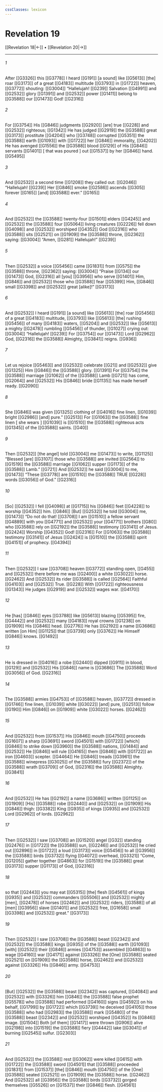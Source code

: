```yaml
---
cssClasses: lexicon
---
```


# Revelation 19

[[Revelation 18|←]] • [[Revelation 20|→]]

---

###### 1
After [[G3326]] this [[G3778]] I heard [[G191]] [a sound] like [[G5613]] [the] roar [[G3173]] of a great [[G4183]] multitude [[G3793]] in [[G1722]] heaven, [[G3772]] shouting: [[G3004]] “Hallelujah! [[G239]] Salvation [[G4991]] and [[G2532]] glory [[G1391]] and [[G2532]] power [[G1411]] belong to [[G3588]] our [[G1473]] God! [[G2316]]

###### 2
For [[G3754]] His [[G846]] judgments [[G2920]] [are] true [[G228]] and [[G2532]] righteous; [[G1342]] He has judged [[G2919]] the [[G3588]] great [[G3173]] prostitute [[G4204]] who [[G3748]] corrupted [[G5351]] the [[G3588]] earth [[G1093]] with [[G1722]] her [[G846]] immorality, [[G4202]] He has avenged [[G1556]] the [[G3588]] blood [[G129]] of His [[G846]] servants [[G1401]] [ that was poured ] out [[G1537]] by her [[G846]] hand. [[G5495]]

###### 3
And [[G2532]] a second time [[G1208]] they called out: [[G2046]] “Hallelujah! [[G239]] Her [[G846]] smoke [[G2586]] ascends [[G305]] forever [[G165]] [and] [[G3588]] ever.” [[G165]]

###### 4
And [[G2532]] the [[G3588]] twenty-four [[G1501]] elders [[G4245]] and [[G2532]] the [[G3588]] four [[G5064]] living creatures [[G2226]] fell down [[G4098]] and [[G2532]] worshiped [[G4352]] God [[G2316]] who [[G3588]] sits [[G2521]] on [[G1909]] the [[G3588]] throne, [[G2362]] saying: [[G3004]] “Amen, [[G281]] Hallelujah!” [[G239]]

###### 5
Then [[G2532]] a voice [[G5456]] came [[G1831]] from [[G575]] the [[G3588]] throne, [[G2362]] saying: [[G3004]] “Praise [[G134]] our [[G1473]] God, [[G2316]] all [you] [[G3956]] who serve [[G1401]] Him, [[G846]] and [[G2532]] those who [[G3588]] fear [[G5399]] Him, [[G846]] small [[G3398]] and [[G2532]] great [alike]!” [[G3173]]

###### 6
And [[G2532]] I heard [[G191]] [a sound] like [[G5613]] [the] roar [[G5456]] of a great [[G4183]] multitude, [[G3793]] like [[G5613]] [the] rushing [[G5456]] of many [[G4183]] waters, [[G5204]] and [[G2532]] like [[G5613]] a mighty [[G2478]] rumbling [[G5456]] of thunder, [[G1027]] crying out: [[G3004]] “Hallelujah! [[G239]] For [[G3754]] our [[G1473]] Lord [[G2962]] God, [[G2316]] the [[G3588]] Almighty, [[G3841]] reigns. [[G936]]

###### 7
Let us rejoice [[G5463]] and [[G2532]] celebrate [[G21]] and [[G2532]] give [[G1325]] Him [[G846]] the [[G3588]] glory. [[G1391]] For [[G3754]] the [[G3588]] marriage [[G1062]] of the [[G3588]] Lamb [[G721]] has come, [[G2064]] and [[G2532]] His [[G846]] bride [[G1135]] has made herself ready. [[G2090]]

###### 8
She [[G846]] was given [[G1325]] clothing of [[G4016]] fine linen, [[G1039]] bright [[G2986]] [and] pure.” [[G2513]] For [[G1063]] the [[G3588]] fine linen [ she wears ] [[G1039]] is [[G1510]] the [[G3588]] righteous acts [[G1345]] of the [[G3588]] saints. [[G40]]

###### 9
Then [[G2532]] [the angel] told [[G3004]] me [[G1473]] to write, [[G1125]] “Blessed [are] [[G3107]] those who [[G3588]] are invited [[G2564]] to [[G1519]] the [[G3588]] marriage [[G1062]] supper [[G1173]] of the [[G3588]] Lamb.” [[G721]] And [[G2532]] he said [[G3004]] to me, [[G1473]] “These [[G3778]] are [[G1510]] the [[G3588]] TRUE [[G228]] words [[G3056]] of God.” [[G2316]]

###### 10
[So] [[G2532]] I fell [[G4098]] at [[G1715]] his [[G846]] feet [[G4228]] to worship [[G4352]] him. [[G846]] [But] [[G2532]] he told [[G3004]] me, [[G1473]] “Do not do that! [[G3708]] I am [[G1510]] a fellow servant [[G4889]] with you [[G4771]] and [[G2532]] your [[G4771]] brothers [[G80]] who [[G3588]] rely on [[G2192]] the [[G3588]] testimony [[G3141]] of Jesus. [[G2424]] Worship [[G4352]] God! [[G2316]] For [[G1063]] the [[G3588]] testimony [[G3141]] of Jesus [[G2424]] is [[G1510]] the [[G3588]] spirit [[G4151]] of prophecy. [[G4394]]

###### 11
Then [[G2532]] I saw [[G3708]] heaven [[G3772]] standing open, [[G455]] and [[G2532]] there before me was [[G2400]] a white [[G3022]] horse. [[G2462]] And [[G2532]] its rider [[G3588]] is called [[G2564]] Faithful [[G4103]] and [[G2532]] True. [[G228]] With [[G1722]] righteousness [[G1343]] He judges [[G2919]] and [[G2532]] wages war. [[G4170]]

###### 12
He [has] [[G846]] eyes [[G3788]] like [[G5613]] blazing [[G5395]] fire, [[G4442]] and [[G2532]] many [[G4183]] royal crowns [[G1238]] on [[G1909]] His [[G846]] head. [[G2776]] He has [[G2192]] a name [[G3686]] written [on Him] [[G1125]] that [[G3739]] only [[G3762]] He Himself [[G846]] knows. [[G1492]]

###### 13
He is dressed in [[G4016]] a robe [[G2440]] dipped [[G911]] in blood, [[G129]] and [[G2532]] His [[G846]] name is [[G3686]] The [[G3588]] Word [[G3056]] of God. [[G2316]]

###### 14
The [[G3588]] armies [[G4753]] of [[G3588]] heaven, [[G3772]] dressed in [[G1746]] fine linen, [[G1039]] white [[G3022]] [and] pure, [[G2513]] follow [[G190]] Him [[G846]] on [[G1909]] white [[G3022]] horses. [[G2462]]

###### 15
And [[G2532]] from [[G1537]] His [[G846]] mouth [[G4750]] proceeds [[G1607]] a sharp [[G3691]] sword [[G4501]] with [[G1722]] [which] [[G846]] to strike down [[G3960]] the [[G3588]] nations, [[G1484]] and [[G2532]] He [[G846]] will rule [[G4165]] them [[G846]] with [[G1722]] an iron [[G4603]] scepter. [[G4464]] He [[G846]] treads [[G3961]] the [[G3588]] winepress [[G3025]] of the [[G3588]] fury [[G2372]] of the [[G3588]] wrath [[G3709]] of God, [[G2316]] the [[G3588]] Almighty. [[G3841]]

###### 16
And [[G2532]] He has [[G2192]] a name [[G3686]] written [[G1125]] on [[G1909]] [His] [[G3588]] robe [[G2440]] and [[G2532]] on [[G1909]] His [[G846]] thigh: [[G3382]] King [[G935]] of kings [[G935]] and [[G2532]] Lord [[G2962]] of lords. [[G2962]]

###### 17
Then [[G2532]] I saw [[G3708]] an [[G1520]] angel [[G32]] standing [[G2476]] in [[G1722]] the [[G3588]] sun, [[G2246]] and [[G2532]] he cried out [[G2896]] in [[G1722]] a loud [[G3173]] voice [[G5456]] to all [[G3956]] the [[G3588]] birds [[G3732]] flying [[G4072]] overhead, [[G3321]] “Come, [[G1205]] gather together [[G4863]] for [[G1519]] the [[G3588]] great [[G3173]] supper [[G1173]] of God, [[G2316]]

###### 18
so that [[G2443]] you may eat [[G5315]] [the] flesh [[G4561]] of kings [[G935]] and [[G2532]] commanders [[G5506]] and [[G2532]] mighty [men], [[G2478]] of horses [[G2462]] and [[G2532]] riders, [[G3588]] of all [men] [[G3956]] slave [[G1401]] and [[G2532]] free, [[G1658]] small [[G3398]] and [[G2532]] great.” [[G3173]]

###### 19
Then [[G2532]] I saw [[G3708]] the [[G3588]] beast [[G2342]] and [[G2532]] the [[G3588]] kings [[G935]] of the [[G3588]] earth [[G1093]] [with] [[G2532]] their [[G846]] armies [[G4753]] assembled [[G4863]] to wage [[G4160]] war [[G4171]] against [[G3326]] the [One] [[G3588]] seated [[G2521]] on [[G1909]] the [[G3588]] horse, [[G2462]] and [[G2532]] against [[G3326]] His [[G846]] army. [[G4753]]

###### 20
[But] [[G2532]] the [[G3588]] beast [[G2342]] was captured, [[G4084]] and [[G2532]] with [[G3326]] him [[G846]] the [[G3588]] false prophet [[G5578]] who [[G3588]] had performed [[G4160]] signs [[G4592]] on his behalf, [[G1799]] by [[G1722]] which [[G3739]] he deceived [[G4105]] those [[G3588]] who had [[G2983]] the [[G3588]] mark [[G5480]] of the [[G3588]] beast [[G2342]] and [[G2532]] worshiped [[G4352]] its [[G846]] image. [[G1504]] Both [of them] [[G1417]] were thrown [[G906]] alive [[G2198]] into [[G1519]] the [[G3588]] fiery [[G4442]] lake [[G3041]] of burning [[G2545]] sulfur. [[G2303]]

###### 21
And [[G2532]] the [[G3588]] rest [[G3062]] were killed [[G615]] with [[G1722]] the [[G3588]] sword [[G4501]] that [[G3588]] proceeded [[G1831]] from [[G1537]] [the] [[G846]] mouth [[G4750]] of the [One] [[G3588]] seated [[G2521]] on [[G1909]] the [[G3588]] horse. [[G2462]] And [[G2532]] all [[G3956]] the [[G3588]] birds [[G3732]] gorged themselves [[G5526]] on [[G1537]] their [[G846]] flesh. [[G4561]]

